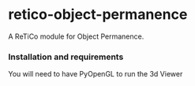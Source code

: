 # retico-object-permanence
A ReTiCo module for Object Permanence.


### Installation and requirements

You will need to have PyOpenGL to run the 3d Viewer